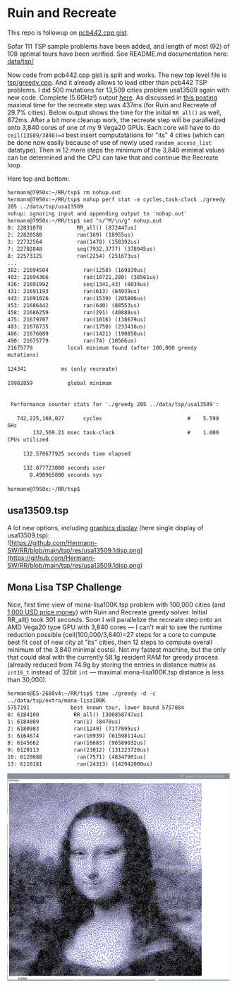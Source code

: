 # Ruin and Recreate

This repo is followup on [pcb442.cpp gist](https://gist.github.com/Hermann-SW/1218d13dc7fb95aa90687ad8baa06787).  

Sofar 111 TSP sample problems have been added, and length of most (92) of 108 optimal tours have been verified. See README.md documentation here:  
[data/tsp/](data/tsp/)  

Now code from pcb442.cpp gist is split and works. The new top level file is [tsp/greedy.cpp](tsp/greedy.cpp). And it already allows to load other than pcb442 TSP problems. I did 500 mutations for 13,509 cities problem usa13509 again with new code. Complete (5.6GHz!) output [here](tsp/greedy.usa13509.md). As discussed in [this posting](https://gist.github.com/Hermann-SW/1218d13dc7fb95aa90687ad8baa06787?permalink_comment_id=5673617#gistcomment-5673617) maximal time for the recreate step was 437ms (for Ruin and Recreate of 29.7% cities). Below output shows the time for the initial ```RR_all()``` as well, 872ms. After a bit more cleanup work, the recreate step will be parallelized onto 3,840 cores of one of my 9 Vega20 GPUs. Each core will have to do ```ceil(13509/3840)=4``` best insert computatations for "its" 4 cities (which can be done now easily because of use of newly used ```random_access_list``` datatype). Then in 12 more steps the minimum of the 3,840 minimal values can be determined and the CPU can take that and continue the Recreate loop.  

Here top and bottom:
```
hermann@7950x:~/RR/tsp$ rm nohup.out 
hermann@7950x:~/RR/tsp$ nohup perf stat -e cycles,task-clock ./greedy 205 ../data/tsp/usa13509
nohup: ignoring input and appending output to 'nohup.out'
hermann@7950x:~/RR/tsp$ sed "s/^M/\n/g" nohup.out 
0: 22831078           RR_all() [872447us]
2: 22820588           ran(169) (18955us)          
3: 22732564           ran(1478) (158392us)          
7: 22702848           seq(7932,3777) (378945us)          
8: 22573125           ran(2254) (251673us)          
...
382: 21694504           ran(1258) (169839us)          
403: 21694366           rad(10721,280) (38561us)          
426: 21691992           seq(1341,43) (6034us)          
431: 21691193           ran(613) (84939us)          
443: 21691026           ran(1539) (205806us)          
453: 21686442           ran(640) (88553us)          
458: 21686259           ran(291) (40888us)          
475: 21679707           ran(1016) (138679us)          
483: 21676735           ran(1750) (233416us)          
486: 21676089           ran(1421) (190850us)          
490: 21675779           ran(74) (10566us)          
21675779           local minimum found (after 100,000 greedy mutations)

124341           ms (only recreate)

19982859           global minimum


 Performance counter stats for './greedy 205 ../data/tsp/usa13509':

   742,225,108,027      cycles                           #    5.599 GHz                       
        132,569.21 msec task-clock                       #    1.000 CPUs utilized             

     132.578677925 seconds time elapsed

     132.077723000 seconds user
       0.490965000 seconds sys

hermann@7950x:~/RR/tsp$ 
```

## usa13509.tsp

A lot new options, including [graphics display](https://github.com/Hermann-SW/RR/tree/main/tsp#graphics-display) (here single display of usa13509.tsp):  
![https://github.com/Hermann-SW/RR/blob/main/tsp/res/usa13509.1disp.png](https://github.com/Hermann-SW/RR/blob/main/tsp/res/usa13509.1disp.png)

## Mona Lisa TSP Challenge

Nice, first time view of mona-lisa100K.tsp problem with 100,000 cities (and [1,000 USD price money](https://www.math.uwaterloo.ca/tsp/data/ml/monalisa.html)) with Ruin and Recreate greedy solver. Initial RR_all() took 301 seconds. Soon I will parallelize the recreate step onto an AMD Vega20 type GPU with 3,840 cores — I can't wait to see the runtime reduction possible (ceil(100,000/3,840)=27 steps for a core to compute best fit cost of new city at "its" cities, then 12 steps to compute overall minimum of the 3,840 minimal costs). Not my fastest machine, but the only that could deal with the currently 58.1g resident RAM for greedy process (already reduced from 74.9g by storing the entries in distance matrix as ```int16_t``` instead of 32bit ```int``` — maximal mona-lisa100K.tsp distance is less than 30,000).
```
hermann@E5-2680v4:~/RR/tsp$ time ./greedy -d -c ../data/tsp/extra/mona-lisa100K
5757191             best known tour, lower bound 5757084
0: 6184100           RR_all() [300858747us]
1: 6184089           ran(1) (8478us)          
2: 6180983           ran(1249) (7177095us)          
3: 6164674           ran(10939) (61598114us)          
8: 6145662           ran(16683) (96589032us)          
9: 6129113           ran(23012) (131223728us)          
10: 6120088           ran(7571) (48347901us)          
13: 6110181           ran(24313) (142942000us)    
```

![tsp/res/mona-lisa100K.part.png](tsp/res/mona-lisa100K.part.png)
